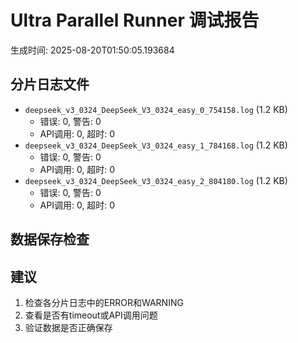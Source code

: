 # Ultra Parallel Runner 调试报告

生成时间: 2025-08-20T01:50:05.193684

## 分片日志文件

- `deepseek_v3_0324_DeepSeek_V3_0324_easy_0_754158.log` (1.2 KB)
  - 错误: 0, 警告: 0
  - API调用: 0, 超时: 0
- `deepseek_v3_0324_DeepSeek_V3_0324_easy_1_784168.log` (1.2 KB)
  - 错误: 0, 警告: 0
  - API调用: 0, 超时: 0
- `deepseek_v3_0324_DeepSeek_V3_0324_easy_2_804180.log` (1.2 KB)
  - 错误: 0, 警告: 0
  - API调用: 0, 超时: 0

## 数据保存检查


## 建议

1. 检查各分片日志中的ERROR和WARNING
2. 查看是否有timeout或API调用问题
3. 验证数据是否正确保存
